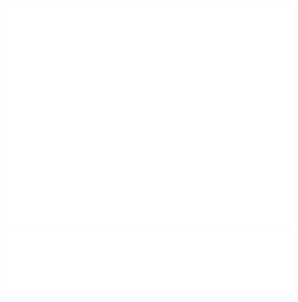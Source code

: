 <picture>
  <img src="/github.svg" alt="Metrics">
</picture>
<picture>
  <img src="/social.svg" alt="Metrics">
</picture>
